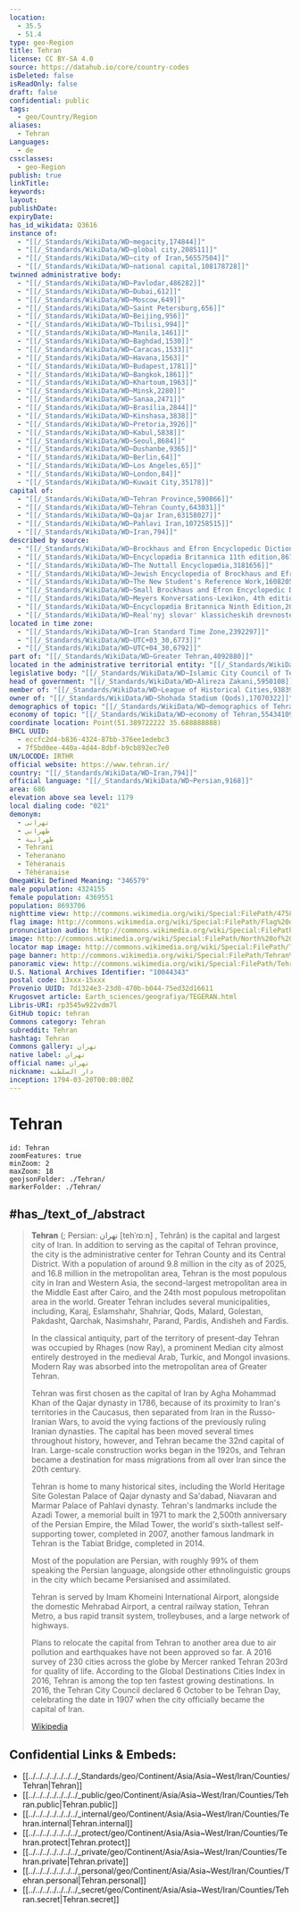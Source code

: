 ```yaml
---
location:
  - 35.5
  - 51.4
type: geo-Region
title: Tehran
license: CC BY-SA 4.0
source: https://datahub.io/core/country-codes
isDeleted: false
isReadOnly: false
draft: false
confidential: public
tags:
  - geo/Country/Region
aliases:
  - Tehran
Languages:
  - de
cssclasses:
  - geo-Region
publish: true
linkTitle: 
keywords: 
layout: 
publishDate: 
expiryDate: 
has_id_wikidata: Q3616
instance of:
  - "[[/_Standards/WikiData/WD~megacity,174844]]"
  - "[[/_Standards/WikiData/WD~global city,208511]]"
  - "[[/_Standards/WikiData/WD~city of Iran,56557504]]"
  - "[[/_Standards/WikiData/WD~national capital,108178728]]"
twinned administrative body:
  - "[[/_Standards/WikiData/WD~Pavlodar,486282]]"
  - "[[/_Standards/WikiData/WD~Dubai,612]]"
  - "[[/_Standards/WikiData/WD~Moscow,649]]"
  - "[[/_Standards/WikiData/WD~Saint Petersburg,656]]"
  - "[[/_Standards/WikiData/WD~Beijing,956]]"
  - "[[/_Standards/WikiData/WD~Tbilisi,994]]"
  - "[[/_Standards/WikiData/WD~Manila,1461]]"
  - "[[/_Standards/WikiData/WD~Baghdad,1530]]"
  - "[[/_Standards/WikiData/WD~Caracas,1533]]"
  - "[[/_Standards/WikiData/WD~Havana,1563]]"
  - "[[/_Standards/WikiData/WD~Budapest,1781]]"
  - "[[/_Standards/WikiData/WD~Bangkok,1861]]"
  - "[[/_Standards/WikiData/WD~Khartoum,1963]]"
  - "[[/_Standards/WikiData/WD~Minsk,2280]]"
  - "[[/_Standards/WikiData/WD~Sanaa,2471]]"
  - "[[/_Standards/WikiData/WD~Brasília,2844]]"
  - "[[/_Standards/WikiData/WD~Kinshasa,3838]]"
  - "[[/_Standards/WikiData/WD~Pretoria,3926]]"
  - "[[/_Standards/WikiData/WD~Kabul,5838]]"
  - "[[/_Standards/WikiData/WD~Seoul,8684]]"
  - "[[/_Standards/WikiData/WD~Dushanbe,9365]]"
  - "[[/_Standards/WikiData/WD~Berlin,64]]"
  - "[[/_Standards/WikiData/WD~Los Angeles,65]]"
  - "[[/_Standards/WikiData/WD~London,84]]"
  - "[[/_Standards/WikiData/WD~Kuwait City,35178]]"
capital of:
  - "[[/_Standards/WikiData/WD~Tehran Province,590866]]"
  - "[[/_Standards/WikiData/WD~Tehran County,643031]]"
  - "[[/_Standards/WikiData/WD~Qajar Iran,63158027]]"
  - "[[/_Standards/WikiData/WD~Pahlavi Iran,107258515]]"
  - "[[/_Standards/WikiData/WD~Iran,794]]"
described by source:
  - "[[/_Standards/WikiData/WD~Brockhaus and Efron Encyclopedic Dictionary,602358]]"
  - "[[/_Standards/WikiData/WD~Encyclopædia Britannica 11th edition,867541]]"
  - "[[/_Standards/WikiData/WD~The Nuttall Encyclopædia,3181656]]"
  - "[[/_Standards/WikiData/WD~Jewish Encyclopedia of Brockhaus and Efron,4173137]]"
  - "[[/_Standards/WikiData/WD~The New Student's Reference Work,16082057]]"
  - "[[/_Standards/WikiData/WD~Small Brockhaus and Efron Encyclopedic Dictionary,19180675]]"
  - "[[/_Standards/WikiData/WD~Meyers Konversations-Lexikon, 4th edition (1885–1890),19219752]]"
  - "[[/_Standards/WikiData/WD~Encyclopædia Britannica Ninth Edition,20096917]]"
  - "[[/_Standards/WikiData/WD~Real'nyj slovar' klassicheskih drevnostej po Ljubkeru,30059240]]"
located in time zone:
  - "[[/_Standards/WikiData/WD~Iran Standard Time Zone,2392297]]"
  - "[[/_Standards/WikiData/WD~UTC+03_30,6773]]"
  - "[[/_Standards/WikiData/WD~UTC+04_30,6792]]"
part of: "[[/_Standards/WikiData/WD~Greater Tehran,4092880]]"
located in the administrative territorial entity: "[[/_Standards/WikiData/WD~Central District,5060982]]"
legislative body: "[[/_Standards/WikiData/WD~Islamic City Council of Tehran,5123141]]"
head of government: "[[/_Standards/WikiData/WD~Alireza Zakani,5950108]]"
member of: "[[/_Standards/WikiData/WD~League of Historical Cities,9383972]]"
owner of: "[[/_Standards/WikiData/WD~Shohada Stadium (Qods),17070322]]"
demographics of topic: "[[/_Standards/WikiData/WD~demographics of Tehran,18205768]]"
economy of topic: "[[/_Standards/WikiData/WD~economy of Tehran,55434109]]"
coordinate location: Point(51.389722222 35.688888888)
BHCL UUID:
  - eccfc2d4-b836-4324-87bb-376ee1edebc3
  - 7f5bd0ee-440a-4d44-8dbf-b9cb892ec7e0
UN/LOCODE: IRTHR
official website: https://www.tehran.ir/
country: "[[/_Standards/WikiData/WD~Iran,794]]"
official language: "[[/_Standards/WikiData/WD~Persian,9168]]"
area: 686
elevation above sea level: 1179
local dialing code: "021"
demonym:
  - تهرانی
  - طهراني
  - طهرانية
  - Tehrani
  - Teheranano
  - Téhéranais
  - Téhéranaise
OmegaWiki Defined Meaning: "346579"
male population: 4324155
female population: 4369551
population: 8693706
nighttime view: http://commons.wikimedia.org/wiki/Special:FilePath/4758976353%20tehran%20b.jpg
flag image: http://commons.wikimedia.org/wiki/Special:FilePath/Flag%20of%20Tehran.svg
pronunciation audio: http://commons.wikimedia.org/wiki/Special:FilePath/LL-Q7913%20%28ron%29-KlaudiuMihaila-Teheran.wav
image: http://commons.wikimedia.org/wiki/Special:FilePath/North%20of%20tehran.jpg
locator map image: http://commons.wikimedia.org/wiki/Special:FilePath/Tehran.png
page banner: http://commons.wikimedia.org/wiki/Special:FilePath/Tehran%20banner.jpg
panoramic view: http://commons.wikimedia.org/wiki/Special:FilePath/Tehran%20in%20a%20clean%20day.jpg
U.S. National Archives Identifier: "10044343"
postal code: 13ххх-15ххх
Provenio UUID: 7d1324e3-23d0-470b-b044-75ed32d16611
Krugosvet article: Earth_sciences/geografiya/TEGERAN.html
Libris-URI: rp3545w922vdm7l
GitHub topic: tehran
Commons category: Tehran
subreddit: Tehran
hashtag: Tehran
Commons gallery: تهران
native label: تهران
official name: تهران
nickname: دار السلطنه
inception: 1794-03-20T00:00:00Z
---
```


# Tehran

```leaflet
id: Tehran
zoomFeatures: true 
minZoom: 2 
maxZoom: 18
geojsonFolder: ./Tehran/
markerFolder: ./Tehran/
```

## #has_/text_of_/abstract

> **Tehran** (; Persian: تهران [tehˈɾɒːn] , Tehrân) is the capital and largest city of Iran. In addition to serving as the capital of Tehran province, the city is the administrative center for Tehran County and its Central District. With a population of around 9.8 million in the city as of 2025, and 16.8 million in the metropolitan area, Tehran is the most populous city in Iran and Western Asia, the second-largest metropolitan area in the Middle East after Cairo, and the 24th most populous metropolitan area in the world. Greater Tehran includes several municipalities, including, Karaj,  Eslamshahr, Shahriar, Qods, Malard, Golestan, Pakdasht,  Qarchak, Nasimshahr, Parand, Pardis, Andisheh and Fardis.
>
> In the classical antiquity, part of the territory of present-day Tehran was occupied by Rhages (now Ray), a prominent Median city almost entirely destroyed in the medieval Arab, Turkic, and Mongol invasions. Modern Ray was absorbed into the metropolitan area of Greater Tehran.
>
> Tehran was first chosen as the capital of Iran by Agha Mohammad Khan of the Qajar dynasty in 1786, because of its proximity to Iran's territories in the Caucasus, then separated from Iran in the Russo-Iranian Wars, to avoid the vying factions of the previously ruling Iranian dynasties. The capital has been moved several times throughout history, however, and Tehran became the 32nd capital of Iran. Large-scale construction works began in the 1920s, and Tehran became a destination for mass migrations from all over Iran since the 20th century.
>
> Tehran is home to many historical sites, including the World Heritage Site Golestan Palace of Qajar dynasty and Sa'dabad, Niavaran and Marmar Palace of Pahlavi dynasty. Tehran's landmarks include the Azadi Tower, a memorial built in 1971 to mark the 2,500th anniversary of the Persian Empire, the Milad Tower, the world's sixth-tallest self-supporting tower, completed in 2007, another famous landmark in Tehran is the Tabiat Bridge, completed in 2014.
>
> Most of the population are Persian, with roughly 99% of them speaking the Persian language, alongside other ethnolinguistic groups in the city which became Persianised and assimilated.
>
> Tehran is served by Imam Khomeini International Airport, alongside the domestic Mehrabad Airport, a central railway station, Tehran Metro, a bus rapid transit system, trolleybuses, and a large network of highways.
>
> Plans to relocate the capital from Tehran to another area due to air pollution and earthquakes have not been approved so far. A 2016 survey of 230 cities across the globe by Mercer ranked Tehran 203rd for quality of life. According to the Global Destinations Cities Index in 2016, Tehran is among the top ten fastest growing destinations. In 2016, the Tehran City Council declared 6 October to be Tehran Day, celebrating the date in 1907 when the city officially became the capital of Iran.
>
> [Wikipedia](https://en.wikipedia.org/wiki/Tehran) 

## Confidential Links & Embeds: 
- [[../../../../../../../_Standards/geo/Continent/Asia/Asia~West/Iran/Counties/Tehran|Tehran]] 
- [[../../../../../../../_public/geo/Continent/Asia/Asia~West/Iran/Counties/Tehran.public|Tehran.public]] 
- [[../../../../../../../_internal/geo/Continent/Asia/Asia~West/Iran/Counties/Tehran.internal|Tehran.internal]] 
- [[../../../../../../../_protect/geo/Continent/Asia/Asia~West/Iran/Counties/Tehran.protect|Tehran.protect]] 
- [[../../../../../../../_private/geo/Continent/Asia/Asia~West/Iran/Counties/Tehran.private|Tehran.private]] 
- [[../../../../../../../_personal/geo/Continent/Asia/Asia~West/Iran/Counties/Tehran.personal|Tehran.personal]] 
- [[../../../../../../../_secret/geo/Continent/Asia/Asia~West/Iran/Counties/Tehran.secret|Tehran.secret]] 

